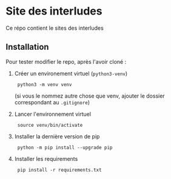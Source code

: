 # Site des interludes

Ce répo contient le sites des interludes

## Installation

Pour tester modifier le repo, après l'avoir cloné :

1. Créer un environement virtuel (`python3-venv`)

		python3 -m venv venv

	(si vous le nommez autre chose que venv, ajouter le dossier correspondant au `.gitignore`)

2. Lancer l'environnement virtuel

		source venv/bin/activate

3. Installer la dernière version de pip

		python -m pip install --upgrade pip

4. Installer les requirements

		pip install -r requirements.txt